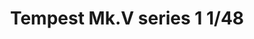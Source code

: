 ---
title: "Tempest Mk.V series 1  1/48"
price: 4500 
desc: "PROFIPACK, Tempest Mk.V series 1  1/48, razmera: 1/48"
img_path: "/assets/img/82121.jpg"
brand: AMMO
available: false
special_offer: false
new: false
soon: false
cat: "Plasticne-Makete"
subcat: "PM-EDUARD"
subsubcat: ""
sifra: "82121"
---